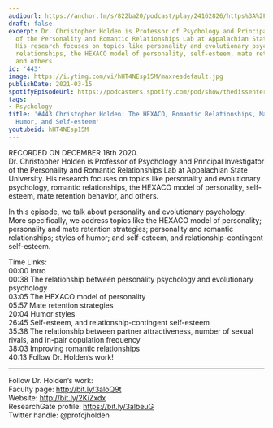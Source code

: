 ```yaml
---
audiourl: https://anchor.fm/s/822ba20/podcast/play/24162826/https%3A%2F%2Fd3ctxlq1ktw2nl.cloudfront.net%2Fstaging%2F2020-11-18%2F3aadb497-0c30-34c8-c16d-c96ff09e32b1.m4a
draft: false
excerpt: Dr. Christopher Holden is Professor of Psychology and Principal Investigator
  of the Personality and Romantic Relationships Lab at Appalachian State University.
  His research focuses on topics like personality and evolutionary psychology, romantic
  relationships, the HEXACO model of personality, self-esteem, mate retention behavior,
  and others.
id: '443'
image: https://i.ytimg.com/vi/hHT4NEsp15M/maxresdefault.jpg
publishDate: 2021-03-15
spotifyEpisodeUrl: https://podcasters.spotify.com/pod/show/thedissenter/episodes/443-Christopher-Holden-The-HEXACO--Romantic-Relationships--Mate-Retention--Humor--and-Self-esteem-envt2a
tags:
- Psychology
title: '#443 Christopher Holden: The HEXACO, Romantic Relationships, Mate Retention,
  Humor, and Self-esteem'
youtubeid: hHT4NEsp15M
---
```

<div class="timelinks">

RECORDED ON DECEMBER 18th 2020.  
Dr. Christopher Holden is Professor of Psychology and Principal Investigator of the Personality and Romantic Relationships Lab at Appalachian State University. His research focuses on topics like personality and evolutionary psychology, romantic relationships, the HEXACO model of personality, self-esteem, mate retention behavior, and others.

In this episode, we talk about personality and evolutionary psychology. More specifically, we address topics like the HEXACO model of personality; personality and mate retention strategies; personality and romantic relationships; styles of humor; and self-esteem, and relationship-contingent self-esteem.

Time Links:  
<time>00:00</time> Intro  
<time>00:38</time> The relationship between personality psychology and evolutionary psychology  
<time>03:05</time> The HEXACO model of personality  
<time>05:57</time> Mate retention strategies  
<time>20:04</time> Humor styles  
<time>26:45</time> Self-esteem, and relationship-contingent self-esteem  
<time>35:38</time> The relationship between partner attractiveness, number of sexual rivals, and in-pair copulation frequency  
<time>38:03</time> Improving romantic relationships  
<time>40:13</time> Follow Dr. Holden’s work!

---

Follow Dr. Holden’s work:  
Faculty page: http://bit.ly/3aloQ9t  
Website: http://bit.ly/2KiZxdx  
ResearchGate profile: https://bit.ly/3albeuG  
Twitter handle: @profcjholden
</div>

